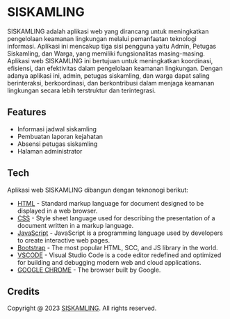 # SISKAMLING
SISKAMLING adalah aplikasi web yang dirancang untuk meningkatkan pengelolaan keamanan lingkungan melalui pemanfaatan teknologi informasi. Aplikasi ini mencakup tiga sisi pengguna yaitu Admin, Petugas Siskamling, dan Warga, yang memiliki fungsionalitas masing-masing. Aplikasi web SISKAMLING ini bertujuan untuk meningkatkan koordinasi, efisiensi, dan efektivitas dalam pengelolaan keamanan lingkungan. Dengan adanya aplikasi ini, admin, petugas siskamling, dan warga dapat saling berinteraksi, berkoordinasi, dan berkontribusi dalam menjaga keamanan lingkungan secara lebih terstruktur dan terintegrasi.

## Features
- Informasi jadwal siskamling
- Pembuatan laporan kejahatan
- Absensi petugas siskamling
- Halaman administrator

## Tech
Aplikasi web SISKAMLING dibangun dengan teknonogi berikut:
* [HTML](https://developer.mozilla.org/en-US/docs/Web/HTML) - Standard markup language for document designed to be displayed in a web browser.
* [CSS](https://developer.mozilla.org/en-US/docs/Web/CSS) - Style sheet language used for describing the presentation of a document written in a markup language.
* [JavaScript](https://www.javascript.com/) - JavaScript is a programming language used by developers to create interactive web pages.
* [Bootstrap](https://getbootstrap.com/) - The most popular HTML, SCC, and JS library in the world.
* [VSCODE](https://code.visualstudio.com/) - Visual Studio Code is a code editor redefined and optimized for building and debugging modern web and cloud applications. 
* [GOOGLE CHROME](https://www.google.com/intl/id_id/chrome/) - The browser built by Google.

## Credits
Copyright @ 2023 [SISKAMLING](https://github.com/HafizHabani/SISKAMLING). All rights reserved.